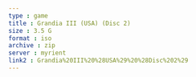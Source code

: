 ```yaml
---
type : game
title : Grandia III (USA) (Disc 2)
size : 3.5 G
format : iso
archive : zip
server : myrient
link2 : Grandia%20III%20%28USA%29%20%28Disc%202%29
---
```

